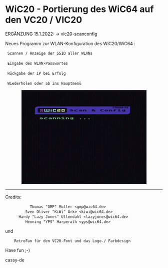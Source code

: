 # WiC20 - Portierung des WiC64 auf den VC20 / VIC20

ERGÄNZUNG 15.1.2022: -> vic20-scanconfig

  Neues Programm zur WLAN-Konfiguration des WiC20/WiC64 :

     Scannen / Anzeige der SSID aller WLANs

     Eingabe des WLAN-Passwortes

     Rückgabe der IP bei Erfolg 

     Wiederholen oder ab ins Hauptmenü


<p align="center">
  <img src="WiC20-scanconfig.gif">
</p>

----------------------------------------------------------------


Credits:

               Thomas "GMP" Müller <gmp@wic64.de>
             Sven Oliver "KiWi" Arke <kiwi@wic64.de>
          Hardy "Lazy Jones" Ullendahl <lazyjones@wic64.de>
             Henning "YPS" Harperath <yps@wic64.de>
 
 und 

		RetroFan für den VC20-Font und das Logo-/ Farbdesign



Have fun ;-)

cassy-de

